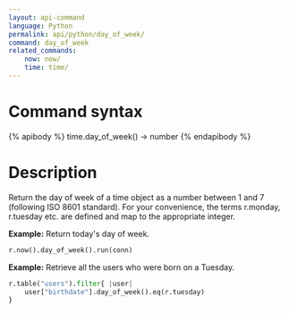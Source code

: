 ```yaml
---
layout: api-command 
language: Python
permalink: api/python/day_of_week/
command: day_of_week
related_commands:
    now: now/
    time: time/
---
```


# Command syntax #

{% apibody %}
time.day_of_week() &rarr; number
{% endapibody %}

# Description #


Return the day of week of a time object as a number between 1 and 7 (following ISO 8601 standard). For your convenience, the terms r.monday, r.tuesday etc. are defined and map to the appropriate integer.

__Example:__ Return today's day of week.

```py
r.now().day_of_week().run(conn)
```

__Example:__ Retrieve all the users who were born on a Tuesday.

```py
r.table("users").filter{ |user|
    user["birthdate"].day_of_week().eq(r.tuesday)
}
```

